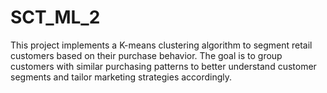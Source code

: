 # SCT_ML_2
This project implements a K-means clustering algorithm to segment retail customers based on their purchase behavior. The goal is to group customers with similar purchasing patterns to better understand customer segments and tailor marketing strategies accordingly.

